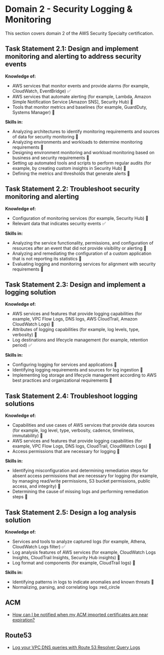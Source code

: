 # Domain 2 - Security Logging & Monitoring

This section covers domain 2 of the AWS Security Specialty certification.

## Task Statement 2.1: Design and implement monitoring and alerting to address security events

**Knowledge of:**

- AWS services that monitor events and provide alarms (for example, CloudWatch, EventBridge) :white_check_mark:
- AWS services that automate alerting (for example, Lambda, Amazon Simple Notification Service [Amazon SNS], Security Hub) :large_orange_diamond:
- Tools that monitor metrics and baselines (for example, GuardDuty, Systems Manager) :large_orange_diamond:

**Skills in:**

- Analyzing architectures to identify monitoring requirements and sources of data for security monitoring :large_orange_diamond:
- Analyzing environments and workloads to determine monitoring requirements :large_orange_diamond:
- Designing environment monitoring and workload monitoring based on business and security requirements :large_orange_diamond:
- Setting up automated tools and scripts to perform regular audits (for example, by creating custom insights in Security Hub) :red_circle:
- Defining the metrics and thresholds that generate alerts :red_circle:

## Task Statement 2.2: Troubleshoot security monitoring and alerting

**Knowledge of:**

- Configuration of monitoring services (for example, Security Hub) :large_orange_diamond:
- Relevant data that indicates security events :white_check_mark:

**Skills in:**

- Analyzing the service functionality, permissions, and configuration of resources after an event that did not provide visibility or alerting :large_orange_diamond:
- Analyzing and remediating the configuration of a custom application that is not reporting its statistics :red_circle:
- Evaluating logging and monitoring services for alignment with security requirements :large_orange_diamond:

## Task Statement 2.3: Design and implement a logging solution

**Knowledge of:**

- AWS services and features that provide logging capabilities (for example, VPC Flow Logs, DNS logs, AWS CloudTrail, Amazon CloudWatch Logs) :large_orange_diamond:
- Attributes of logging capabilities (for example, log levels, type, verbosity) :large_orange_diamond:
- Log destinations and lifecycle management (for example, retention period) :white_check_mark:

**Skills in:**

- Configuring logging for services and applications :large_orange_diamond:
- Identifying logging requirements and sources for log ingestion :large_orange_diamond:
- Implementing log storage and lifecycle management according to AWS best practices and organizational requirements :large_orange_diamond:

## Task Statement 2.4: Troubleshoot logging solutions

**Knowledge of:**

- Capabilities and use cases of AWS services that provide data sources (for example, log level, type, verbosity, cadence, timeliness, immutability) :large_orange_diamond:
- AWS services and features that provide logging capabilities (for example, VPC Flow Logs, DNS logs, CloudTrail, CloudWatch Logs) :large_orange_diamond:
- Access permissions that are necessary for logging :large_orange_diamond:

**Skills in:**

- Identifying misconfiguration and determining remediation steps for absent access permissions that are necessary for logging (for example, by managing read/write permissions, S3 bucket permissions, public access, and integrity) :large_orange_diamond:
- Determining the cause of missing logs and performing remediation steps :large_orange_diamond:

## Task Statement 2.5: Design a log analysis solution

**Knowledge of:**

- Services and tools to analyze captured logs (for example, Athena, CloudWatch Logs filter) :white_check_mark:
- Log analysis features of AWS services (for example, CloudWatch Logs Insights, CloudTrail Insights, Security Hub insights) :large_orange_diamond:
- Log format and components (for example, CloudTrail logs) :large_orange_diamond:

**Skills in:**

- Identifying patterns in logs to indicate anomalies and known threats :red_circle:
- Normalizing, parsing, and correlating logs :red_circle

## ACM

- [How can I be notified when my ACM imported certificates are near expiration?](https://repost.aws/knowledge-center/acm-certificate-expiration)

## Route53

- [Log your VPC DNS queries with Route 53 Resolver Query Logs](https://aws.amazon.com/blogs/aws/log-your-vpc-dns-queries-with-route-53-resolver-query-logs/)